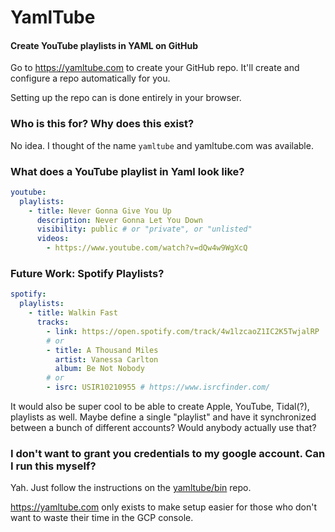 # YamlTube

#### Create YouTube playlists in YAML on GitHub

Go to https://yamltube.com to create your GitHub repo. It'll create and configure a repo automatically for you.

Setting up the repo can is done entirely in your browser.

### Who is this for? Why does this exist?

No idea. I thought of the name `yamltube` and yamltube.com was available.

### What does a YouTube playlist in Yaml look like?

```yaml
youtube:
  playlists:
    - title: Never Gonna Give You Up
      description: Never Gonna Let You Down
      visibility: public # or "private", or "unlisted"
      videos:
        - https://www.youtube.com/watch?v=dQw4w9WgXcQ
```

### Future Work: Spotify Playlists?

```yaml
spotify:
  playlists:
    - title: Walkin Fast
      tracks:
        - link: https://open.spotify.com/track/4w1lzcaoZ1IC2K5TwjalRP
        # or
        - title: A Thousand Miles
          artist: Vanessa Carlton
          album: Be Not Nobody
        # or
        - isrc: USIR10210955 # https://www.isrcfinder.com/
```

It would also be super cool to be able to create Apple, YouTube, Tidal(?), playlists as well.
Maybe define a single "playlist" and have it synchronized between a bunch of different accounts? Would anybody actually use that?

### I don't want to grant you credentials to my google account. Can I run this myself?

Yah. Just follow the instructions on the [yamltube/bin](https://github.com/yamltube/bin) repo.

https://yamltube.com only exists to make setup easier for those who don't want to waste their time in the GCP console.
